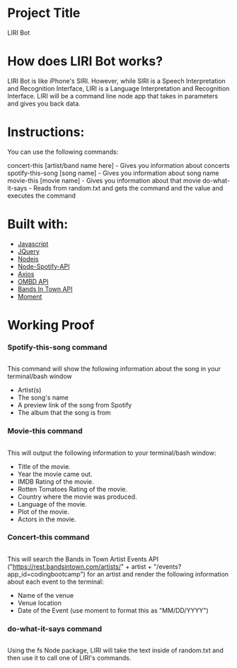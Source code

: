 # Project Title
LIRI Bot

# How does LIRI Bot works?

LIRI Bot is like iPhone's SIRI. However, while SIRI is a Speech Interpretation and Recognition Interface, LIRI is a Language Interpretation and Recognition Interface. LIRI will be a command line node app that takes in parameters and gives you back data.

# Instructions:

You can use the following commands:

concert-this [artist/band name here] - Gives you information about concerts
spotify-this-song [song name] - Gives you information about song name
movie-this [movie name] - Gives you information about that movie
do-what-it-says - Reads from random.txt and gets the command and the value and executes the command

# Built with:
* [Javascript](http://www.javascript.com)
* [JQuery](http://www.jquery.com)
* [Nodejs](http://www.nodejs.org/en)
* [Node-Spotify-API](https://www.npmjs.com/package/node-spotify-api)
* [Axios](https://www.npmjs.com/package/axios)
* [OMBD API](http://www.omdbapi.com/)
* [Bands In Town API](http://www.artists.bandsintown.com/bandsintown-api)
* [Moment](https://www.npmjs.com/package/moment)

# Working Proof
### Spotify-this-song command

<a href="/gif/-yGmf88" title="Spotify this song">
  <img src="https://i.makeagif.com/media/5-13-2019/yGmf88.gif" alt="" style="max-width:100%"></a>
<div style="font-size:20px;"><a href="/" title=""></a></div>

This command will show the following information about the song in your terminal/bash window
* Artist(s)
* The song's name
* A preview link of the song from Spotify
* The album that the song is from

### Movie-this command

<a href="/gif/-aX0dx4" title=""><img src="https://i.makeagif.com/media/5-13-2019/aX0dx4.gif" alt=""></a><div style="font-size:11px;"><a href="/" title=""></a></div>

This will output the following information to your terminal/bash window:
  * Title of the movie.
  * Year the movie came out.
  * IMDB Rating of the movie.
  * Rotten Tomatoes Rating of the movie.
  * Country where the movie was produced.
  * Language of the movie.
  * Plot of the movie.
  * Actors in the movie.
  
### Concert-this command

<a href="/gif/-z60tc5" title=""><img src="https://i.makeagif.com/media/5-13-2019/z60tc5.gif" alt=""></a><div style="font-size:11px;"><a href="/" title=""></a></div>

This will search the Bands in Town Artist Events API ("https://rest.bandsintown.com/artists/" + artist + "/events?app_id=codingbootcamp") for an artist and render the following information about each event to the terminal:

* Name of the venue
* Venue location
* Date of the Event (use moment to format this as "MM/DD/YYYY")

### do-what-it-says command

<a href="/gif/-vsRcOB" title=""><img src="https://i.makeagif.com/media/5-13-2019/vsRcOB.gif" alt=""></a><div style="font-size:11px;"><a href="/" title=""></a></div>

Using the fs Node package, LIRI will take the text inside of random.txt and then use it to call one of LIRI's commands.









